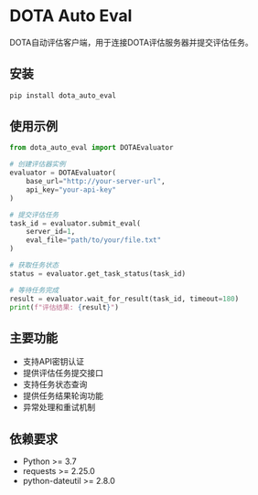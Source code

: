 # DOTA Auto Eval

DOTA自动评估客户端，用于连接DOTA评估服务器并提交评估任务。

## 安装

```bash
pip install dota_auto_eval
```

## 使用示例

```python
from dota_auto_eval import DOTAEvaluator

# 创建评估器实例
evaluator = DOTAEvaluator(
    base_url="http://your-server-url",
    api_key="your-api-key"
)

# 提交评估任务
task_id = evaluator.submit_eval(
    server_id=1,
    eval_file="path/to/your/file.txt"
)

# 获取任务状态
status = evaluator.get_task_status(task_id)

# 等待任务完成
result = evaluator.wait_for_result(task_id, timeout=180)
print(f"评估结果: {result}")
```

## 主要功能

- 支持API密钥认证
- 提供评估任务提交接口
- 支持任务状态查询
- 提供任务结果轮询功能
- 异常处理和重试机制

## 依赖要求

- Python >= 3.7
- requests >= 2.25.0
- python-dateutil >= 2.8.0 